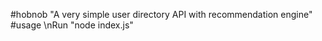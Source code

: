 #hobnob
"A very simple user directory API with recommendation engine"
#usage \nRun \"node index.js\"
